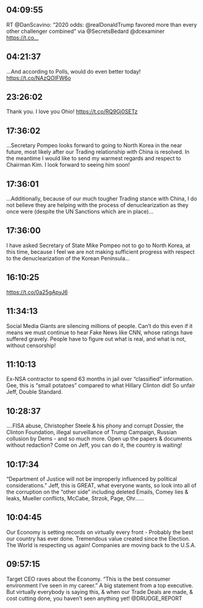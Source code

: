 ## 04:09:55
RT @DanScavino: “2020 odds: @realDonaldTrump favored more than every other challenger combined” via @SecretsBedard @dcexaminer https://t.co…
## 04:21:37
...And according to Polls, would do even better today! https://t.co/NAzQOIFW6o
## 23:26:02
Thank you. I love you Ohio! https://t.co/RQ9Gj0SETz
## 17:36:02
...Secretary Pompeo looks forward to going to North Korea in the near future, most likely after our Trading relationship with China is resolved. In the meantime I would like to send my warmest regards and respect to Chairman Kim. I look forward to seeing him soon!
## 17:36:01
...Additionally, because of our much tougher Trading stance with China, I do not believe they are helping with the process of denuclearization as they once were (despite the UN Sanctions which are in place)...
## 17:36:00
I have asked Secretary of State Mike Pompeo not to go to North Korea, at this time, because I feel we are not making sufficient progress with respect to the denuclearization of the Korean Peninsula...
## 16:10:25
https://t.co/0a25gApyJ6
## 11:34:13
Social Media Giants are silencing millions of people. Can’t do this even if it means we must continue to hear Fake News like CNN, whose ratings have suffered gravely. People have to figure out what is real, and what is not, without censorship!
## 11:10:13
Ex-NSA contractor to spend 63 months in jail over “classified” information. Gee, this is “small potatoes” compared to what Hillary Clinton did! So unfair Jeff, Double Standard.
## 10:28:37
....FISA abuse, Christopher Steele &amp; his phony and corrupt Dossier, the Clinton Foundation, illegal surveillance of Trump Campaign, Russian collusion by Dems - and so much more. Open up the papers &amp; documents without redaction? Come on Jeff, you can do it, the country is waiting!
## 10:17:34
“Department of Justice will not be improperly influenced by political considerations.” Jeff, this is GREAT, what everyone wants, so look into all of the corruption on the “other side” including deleted Emails, Comey lies &amp; leaks, Mueller conflicts, McCabe, Strzok, Page, Ohr......
## 10:04:45
Our Economy is setting records on virtually every front - Probably the best our country has ever done. Tremendous value created since the Election. The World is respecting us again! Companies are moving back to the U.S.A.
## 09:57:15
Target CEO raves about the Economy. “This is the best consumer environment I’ve seen in my career.” A big statement from a top executive. But virtually everybody is saying this, &amp; when our Trade Deals are made, &amp; cost cutting done, you haven’t seen anything yet!  @DRUDGE_REPORT

